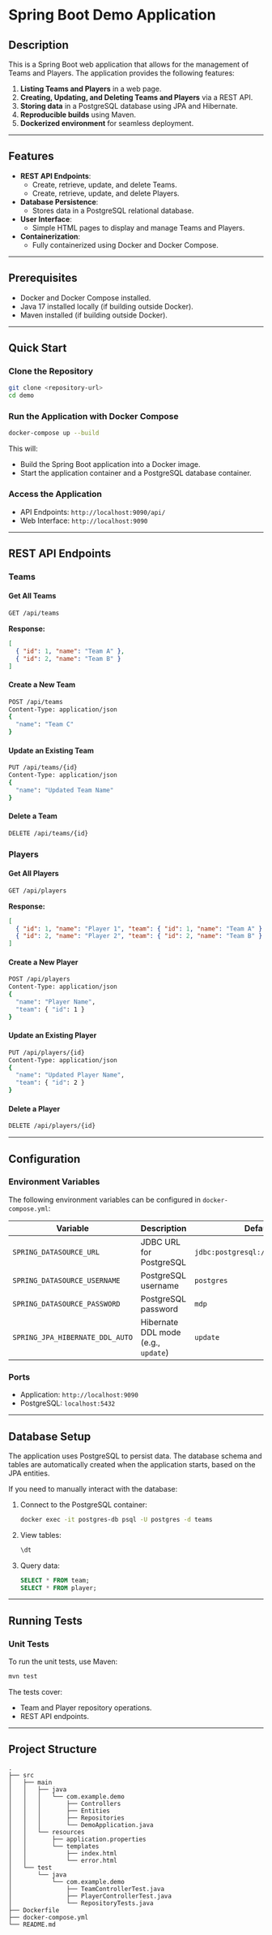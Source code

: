 # Spring Boot Demo Application

## Description
This is a Spring Boot web application that allows for the management of Teams and Players. The application provides the following features:

1. **Listing Teams and Players** in a web page.
2. **Creating, Updating, and Deleting Teams and Players** via a REST API.
3. **Storing data** in a PostgreSQL database using JPA and Hibernate.
4. **Reproducible builds** using Maven.
5. **Dockerized environment** for seamless deployment.

---

## Features

- **REST API Endpoints**:
  - Create, retrieve, update, and delete Teams.
  - Create, retrieve, update, and delete Players.
- **Database Persistence**:
  - Stores data in a PostgreSQL relational database.
- **User Interface**:
  - Simple HTML pages to display and manage Teams and Players.
- **Containerization**:
  - Fully containerized using Docker and Docker Compose.

---

## Prerequisites

- Docker and Docker Compose installed.
- Java 17 installed locally (if building outside Docker).
- Maven installed (if building outside Docker).

---

## Quick Start

### Clone the Repository
```bash
git clone <repository-url>
cd demo
```

### Run the Application with Docker Compose
```bash
docker-compose up --build
```

This will:
- Build the Spring Boot application into a Docker image.
- Start the application container and a PostgreSQL database container.

### Access the Application

- API Endpoints: `http://localhost:9090/api/`
- Web Interface: `http://localhost:9090`

---

## REST API Endpoints

### Teams

#### Get All Teams
```bash
GET /api/teams
```
**Response:**
```json
[
  { "id": 1, "name": "Team A" },
  { "id": 2, "name": "Team B" }
]
```

#### Create a New Team
```bash
POST /api/teams
Content-Type: application/json
{
  "name": "Team C"
}
```

#### Update an Existing Team
```bash
PUT /api/teams/{id}
Content-Type: application/json
{
  "name": "Updated Team Name"
}
```

#### Delete a Team
```bash
DELETE /api/teams/{id}
```

### Players

#### Get All Players
```bash
GET /api/players
```
**Response:**
```json
[
  { "id": 1, "name": "Player 1", "team": { "id": 1, "name": "Team A" } },
  { "id": 2, "name": "Player 2", "team": { "id": 2, "name": "Team B" } }
]
```

#### Create a New Player
```bash
POST /api/players
Content-Type: application/json
{
  "name": "Player Name",
  "team": { "id": 1 }
}
```

#### Update an Existing Player
```bash
PUT /api/players/{id}
Content-Type: application/json
{
  "name": "Updated Player Name",
  "team": { "id": 2 }
}
```

#### Delete a Player
```bash
DELETE /api/players/{id}
```

---

## Configuration

### Environment Variables

The following environment variables can be configured in `docker-compose.yml`:

| Variable                     | Description                               | Default            |
|------------------------------|-------------------------------------------|--------------------|
| `SPRING_DATASOURCE_URL`      | JDBC URL for PostgreSQL                  | `jdbc:postgresql://db:5432/teams` |
| `SPRING_DATASOURCE_USERNAME` | PostgreSQL username                      | `postgres`         |
| `SPRING_DATASOURCE_PASSWORD` | PostgreSQL password                      | `mdp`              |
| `SPRING_JPA_HIBERNATE_DDL_AUTO` | Hibernate DDL mode (e.g., `update`)    | `update`           |

### Ports

- Application: `http://localhost:9090`
- PostgreSQL: `localhost:5432`

---

## Database Setup

The application uses PostgreSQL to persist data. The database schema and tables are automatically created when the application starts, based on the JPA entities.

If you need to manually interact with the database:

1. Connect to the PostgreSQL container:
   ```bash
   docker exec -it postgres-db psql -U postgres -d teams
   ```
2. View tables:
   ```sql
   \dt
   ```
3. Query data:
   ```sql
   SELECT * FROM team;
   SELECT * FROM player;
   ```

---

## Running Tests

### Unit Tests

To run the unit tests, use Maven:
```bash
mvn test
```
The tests cover:
- Team and Player repository operations.
- REST API endpoints.

---

## Project Structure

```
.
├── src
│   ├── main
│   │   ├── java
│   │   │   └── com.example.demo
│   │   │       ├── Controllers
│   │   │       ├── Entities
│   │   │       ├── Repositories
│   │   │       └── DemoApplication.java
│   │   └── resources
│   │       ├── application.properties
│   │       └── templates
│   │           ├── index.html
│   │           └── error.html
│   └── test
│       └── java
│           └── com.example.demo
│               ├── TeamControllerTest.java
│               ├── PlayerControllerTest.java
│               └── RepositoryTests.java
├── Dockerfile
├── docker-compose.yml
└── README.md
```
